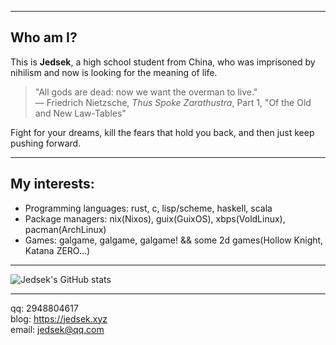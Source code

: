 - - -

## Who am I?

This is **Jedsek**, a high school student from China, who was imprisoned by nihilism and now is looking for the meaning of life.  

> "All gods are dead: now we want the overman to live."  
> — Friedrich Nietzsche, *Thus Spoke Zarathustra*, Part 1, "Of the Old and New Law-Tables"  

Fight for your dreams, kill the fears that hold you back, and then just keep pushing forward.  

- - -

## My interests:

- Programming languages: rust, c, lisp/scheme, haskell, scala  
- Package managers: nix(Nixos), guix(GuixOS), xbps(VoldLinux), pacman(ArchLinux)
- Games: galgame, galgame, galgame! && some 2d games(Hollow Knight, Katana ZERO...)

- - -

![Jedsek's GitHub stats](https://github-readme-stats.vercel.app/api?username=Jedsek&show_icons=true&theme=radical)

- - -

qq: 2948804617  
blog: https://jedsek.xyz  
email: jedsek@qq.com
